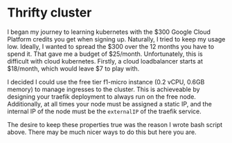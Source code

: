 # Thrifty cluster

I began my journey to learning kubernetes with the $300 Google Cloud Platform
credits you get when signing up. Naturally, I tried to keep my usage low.
Ideally, I wanted to spread the $300 over the 12 months you have to spend it.
That gave me a budget of $25/month.
Unfortunately, this is difficult with cloud kubernetes. Firstly, a cloud
loadbalancer starts at $18/month, which would leave $7 to play with.

I decided I could use the free tier f1-micro instance (0.2 vCPU, 0.6GB memory)
to manage ingresses to the cluster. This is achieveable by designing
your traefik deployment to always run on the free node. Additionally,
at all times your node must be assigned a static IP, and the internal IP
of the node must be the `externalIP` of the traefik service.

The desire to keep these properties true was the reason I wrote bash script
above. There may be much nicer ways to do this but here you are.

